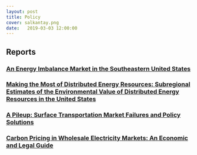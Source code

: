 ```yaml
---
layout: post
title: Policy
cover: salkantay.png
date:   2019-03-03 12:00:00
---
```



## Reports

### [An Energy Imbalance Market in the Southeastern United States](/filecabinet/Southeast_EIM_Report_ETI_Sept2020.pdf)

### [Making the Most of Distributed Energy Resources: Subregional Estimates of the Environmental Value of Distributed Energy Resources in the United States](/policy/Making_the_Most_of_Distributed_Energy_Resources.pdf)

### [A Pileup: Surface Transportation Market Failures and Policy Solutions](/policy/A_Pileup_Surface_Transportation_Market_Failures_and_Policy_Solutions.pdf)

### [Carbon Pricing in Wholesale Electricity Markets: An Economic and Legal Guide](/policy/Carbon_Pricing_in_Wholesale_Electricity_Markets_Report.pdf)
